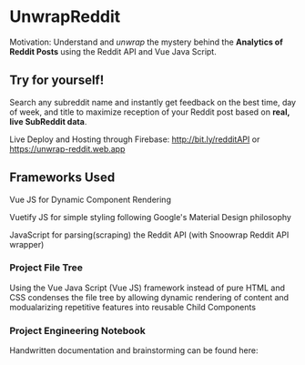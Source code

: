 # UnwrapReddit
Motivation: Understand and _unwrap_ the mystery behind the **Analytics of Reddit Posts** using the Reddit API and Vue Java Script.

## Try for yourself! 
Search any subreddit name and instantly get feedback on the best time, day of week, and title to maximize reception of your Reddit post based on **real, live SubReddit data**.

Live Deploy and Hosting through Firebase: http://bit.ly/redditAPI or https://unwrap-reddit.web.app

## Frameworks Used
Vue JS for Dynamic Component Rendering

Vuetify JS for simple styling following Google's Material Design philosophy

JavaScript for parsing(scraping) the Reddit API (with Snoowrap Reddit API wrapper)

### Project File Tree
Using the Vue Java Script (Vue JS) framework instead of pure HTML and CSS condenses the file tree by allowing dynamic rendering of content and modualarizing repetitive features into reusable Child Components

### Project Engineering Notebook
Handwritten documentation and brainstorming can be found here: 
